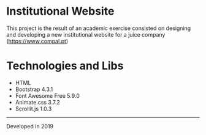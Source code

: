 # Institutional Website
This project is the result of an academic exercise consisted on designing and developing a new institutional website for a juice company (https://www.compal.pt)

# Technologies and Libs
- HTML
- Bootstrap 4.3.1
- Font Awesome Free 5.9.0
- Animate.css 3.7.2
- Scrollit.js 1.0.3


_____
Developed in 2019
